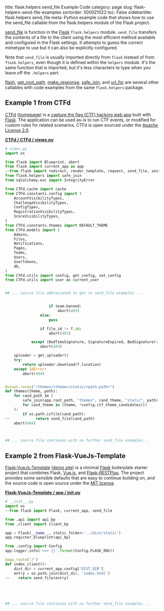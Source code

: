title: flask.helpers send_file Example Code
category: page
slug: flask-helpers-send-file-examples
sortorder: 500021022
toc: False
sidebartitle: flask.helpers send_file
meta: Python example code that shows how to use the send_file callable from the flask.helpers module of the Flask project.


[send_file](https://github.com/pallets/flask/blob/master/src/flask/helpers.py)
is function in the [Flask](/flask.html) `flask.helpers` module.
`send_file` transfers the contents of a file to the client using the most
efficient method available and configured in the Flask settings. It
attempts to guess the correct mimetype to use but it can also be
explicitly configured.

Note that `send_file` is usually imported directly from `flask` instead of
from `flask.helpers`, even though it is defined within the `helpers` module.
It's the same function that is imported, but it's less characters to type
when you leave off the `.helpers` part.

<a href="/flask-helpers-flash-examples.html">flash</a>,
<a href="/flask-helpers-get-root-path-examples.html">get_root_path</a>,
<a href="/flask-helpers-make-response-examples.html">make_response</a>,
<a href="/flask-helpers-safe-join-examples.html">safe_join</a>,
and <a href="/flask-helpers-url-for-examples.html">url_for</a>
are several other callables with code examples from the same `flask.helpers` package.

## Example 1 from CTFd
[CTFd](https://github.com/CTFd/CTFd)
([homepage](https://ctfd.io/)) is a
[capture the flag (CTF) hacking web app](https://cybersecurity.att.com/blogs/security-essentials/capture-the-flag-ctf-what-is-it-for-a-newbie)
built with [Flask](/flask.html). The application can be used
as-is to run CTF events, or modified for custom rules for related
scenarios. CTFd is open sourced under the
[Apache License 2.0](https://github.com/CTFd/CTFd/blob/master/LICENSE).

[**CTFd / CTFd / views.py**](https://github.com/CTFd/CTFd/blob/master/./CTFd/views.py)

```python
# views.py
import os

from flask import Blueprint, abort
from flask import current_app as app
~~from flask import redirect, render_template, request, send_file, session, url_for
from flask.helpers import safe_join
from sqlalchemy.exc import IntegrityError

from CTFd.cache import cache
from CTFd.constants.config import (
    AccountVisibilityTypes,
    ChallengeVisibilityTypes,
    ConfigTypes,
    RegistrationVisibilityTypes,
    ScoreVisibilityTypes,
)
from CTFd.constants.themes import DEFAULT_THEME
from CTFd.models import (
    Admins,
    Files,
    Notifications,
    Pages,
    Teams,
    Users,
    UserTokens,
    db,
)
from CTFd.utils import config, get_config, set_config
from CTFd.utils import user as current_user


## ... source file abbreviated to get to send_file examples ...


                    if team.banned:
                        abort(403)
                else:
                    pass

                if file_id != f.id:
                    abort(403)

            except (BadTimeSignature, SignatureExpired, BadSignature):
                abort(403)

    uploader = get_uploader()
    try:
        return uploader.download(f.location)
    except IOError:
        abort(404)


@views.route("/themes/<theme>/static/<path:path>")
def themes(theme, path):
    for cand_path in (
        safe_join(app.root_path, "themes", cand_theme, "static", path)
        for cand_theme in (theme, *config.ctf_theme_candidates())
    ):
        if os.path.isfile(cand_path):
~~            return send_file(cand_path)
    abort(404)



## ... source file continues with no further send_file examples...

```


## Example 2 from Flask-VueJs-Template
[Flask-VueJs-Template](https://github.com/gtalarico/flask-vuejs-template)
([demo site](https://flask-vuejs-template.herokuapp.com/))
is a minimal [Flask](/flask.html) boilerplate starter project that
combines Flask, [Vue.js](https://www.fullstackpython.com/vuejs.html),
and [Flask-RESTPlus](https://flask-restplus.readthedocs.io/en/stable/).
The project provides some sensible defaults that are easy to continue
building on, and the source code is open source under the
[MIT license](https://github.com/gtalarico/flask-vuejs-template/blob/master/LICENSE.md).

[**Flask-VueJs-Template / app / __init__.py**](https://github.com/gtalarico/flask-vuejs-template/blob/master/app/./__init__.py)

```python
# __init__.py
import os
~~from flask import Flask, current_app, send_file

from .api import api_bp
from .client import client_bp

app = Flask(__name__, static_folder='../dist/static')
app.register_blueprint(api_bp)

from .config import Config
app.logger.info('>>> {}'.format(Config.FLASK_ENV))

@app.route('/')
def index_client():
    dist_dir = current_app.config['DIST_DIR']
    entry = os.path.join(dist_dir, 'index.html')
~~    return send_file(entry)





## ... source file continues with no further send_file examples...

```

